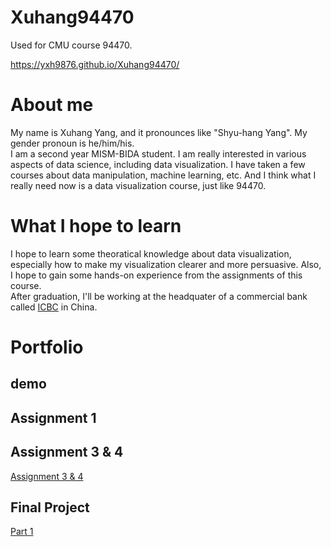 # Xuhang94470
Used for CMU course 94470.


https://yxh9876.github.io/Xuhang94470/


# About me
My name is Xuhang Yang, and it pronounces like "Shyu-hang Yang". My gender pronoun is he/him/his.  
I am a second year MISM-BIDA student. I am really interested in various aspects of data science, including data visualization. I have taken a few courses about data manipulation, machine learning, etc. And I think what I really need now is a data visualization course, just like 94470.


# What I hope to learn
I hope to learn some theoratical knowledge about data visualization, especially how to make my visualization clearer and more persuasive. Also, I hope to gain some hands-on experience from the assignments of this course.  
After graduation, I'll be working at the headquater of a commercial bank called [ICBC](https://en.wikipedia.org/wiki/Industrial_and_Commercial_Bank_of_China) in China. 

# Portfolio

## demo
<div class="flourish-embed flourish-chart" data-src="visualisation/8529844"><script src="https://public.flourish.studio/resources/embed.js"></script></div>

## Assignment 1

## Assignment 3 & 4
[Assignment 3 & 4](https://yxh9876.github.io/Xuhang94470/assignment3&4)

## Final Project
[Part 1](https://yxh9876.github.io/Xuhang94470/final_project_part1)
